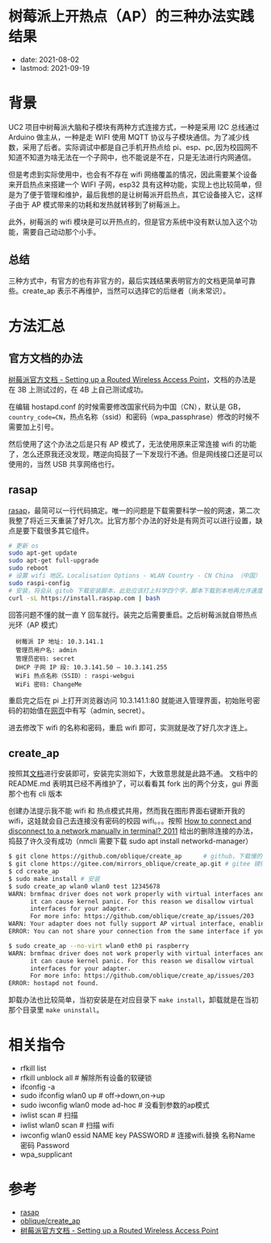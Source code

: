 # 树莓派上开热点（AP）的三种办法实践结果
- date: 2021-08-02
- lastmod: 2021-09-19
# 背景
UC2 项目中树莓派大脑和子模块有两种方式连接方式，一种是采用 I2C 总线通过 Arduino 做主从，一种是走 WIFI 使用 MQTT 协议与子模块通信。为了减少线数，采用了后者。实际调试中都是自己手机开热点给 pi、esp、pc,因为校园网不知道不知道为啥无法在一个子网中，也不能说是不在，只是无法进行内网通信。

但是考虑到实际使用中，也会有不存在 wifi 网络覆盖的情况，因此需要某个设备来开启热点来搭建一个 WIFI 子网，esp32 具有这种功能，实现上也比较简单，但是为了便于管理和维护，最后我想的是让树莓派开启热点，其它设备接入它，这样子由于 AP 模式带来的功耗和发热就转移到了树莓派上。

此外，树莓派的 wifi 模块是可以开热点的，但是官方系统中没有默认加入这个功能，需要自己动动那个小手。

## 总结
三种方式中，有官方的也有非官方的，最后实践结果表明官方的文档更简单可靠些。create_ap 表示不再维护，当然可以选择它的后继者（尚未常识）。

# 方法汇总
## 官方文档的办法
[树莓派官方文档 - Setting up a Routed Wireless Access Point](https://www.raspberrypi.org/documentation/computers/configuration.html#setting-up-a-routed-wireless-access-point)，文档的办法是在 3B 上测试过的，在 4B 上自己测试成功。

在编辑 hostapd.conf 的时候需要修改国家代码为中国（CN），默认是 GB，`country_code=CN`，热点名称（ssid）和密码（wpa_passphrase）修改的时候不需要加上引号。

然后使用了这个办法之后是只有 AP 模式了，无法使用原来正常连接 wifi 的功能了，怎么还原我还没发现，瞎逆向捣鼓了一下发现行不通。但是网线接口还是可以使用的，当然 USB 共享网络也行。

## rasap
[rasap](https://raspap.com/#quick)，最简可以一行代码搞定。唯一的问题是下载需要科学一般的网速，第二次我整了将近三天重装了好几次。比官方那个办法的好处是有网页可以进行设置，缺点是要下载很多其它组件。

```bash
# 更新 os
sudo apt-get update
sudo apt-get full-upgrade
sudo reboot
# 设置 wifi 地区。Localisation Options - WLAN Country - CN China （中国）
sudo raspi-config
# 安装，将会从 gitub 下载安装脚本，此处应该打上科学四个字，脚本下载到本地再允许速度也不会上涨，因为脚本也会从 github 上下载不少的东西，这个办法极其考验科学的网速
curl -sL https://install.raspap.com | bash
```

回答问题不懂的就一直 Y 回车就行。装完之后需要重启。之后树莓派就自带热点光环（AP 模式）

      树莓派 IP 地址: 10.3.141.1
      管理员用户名: admin
      管理员密码: secret
      DHCP 子网 IP 段: 10.3.141.50 — 10.3.141.255
      WiFi 热点名称（SSID）: raspi-webgui
      WiFi 密码: ChangeMe

重启完之后在 pi 上打开浏览器访问 10.3.141.1:80 就能进入管理界面，初始账号密码的初始值在[网页](https://raspap.com/#quick)中有写（admin, secret）。

进去修改下 wifi 的名称和密码，重启 wifi 即可，实测就是改了好几次才连上。




## create_ap
按照其[文档](https://github.com/oblique/create_ap)进行安装即可，安装完实测如下，大致意思就是此路不通。
文档中的 README.md 表明其已经不再维护了，可以看看其 fork 出的两个分支，gui 界面那个也有 cli 版本

创建办法提示我不能 wifi 和 热点模式共用，然而我在图形界面右键断开我的 wifi，这娃就会自己去连接没有密码的校园 wifi。。。按照 [How to connect and disconnect to a network manually in terminal? 2011](https://askubuntu.com/questions/16584/how-to-connect-and-disconnect-to-a-network-manually-in-terminal/16588#16588?newreg=703745661aba401084b71d852ee5b7da) 给出的删除连接的办法，捣鼓了许久没有成功（nmcli 需要下载 sudo apt install networkd-manager）

```bash
$ git clone https://github.com/oblique/create_ap      # github，下载慢的话用下一个
$ git clone https://gitee.com/mirrors_oblique/create_ap.git # gitee 镜像
$ cd create_ap
$ sudo make install # 安装
$ sudo create_ap wlan0 wlan0 test 12345678
WARN: brmfmac driver does not work properly with virtual interfaces and
      it can cause kernel panic. For this reason we disallow virtual
      interfaces for your adapter.
      For more info: https://github.com/oblique/create_ap/issues/203
WARN: Your adapter does not fully support AP virtual interface, enabling --no-virt
ERROR: You can not share your connection from the same interface if you are using --no-virt option.

$ sudo create_ap --no-virt wlan0 eth0 pi raspberry
WARN: brmfmac driver does not work properly with virtual interfaces and
      it can cause kernel panic. For this reason we disallow virtual
      interfaces for your adapter.
      For more info: https://github.com/oblique/create_ap/issues/203
ERROR: hostapd not found.
```
卸载办法也比较简单，当初安装是在对应目录下 `make install`，卸载就是在当初那个目录里 `make uninstall`。

# 相关指令

- rfkill list
- rfkill unblock all    # 解除所有设备的软硬锁
- ifconfig -a
- sudo ifconfig wlan0 up # off->down,on->up 
- sudo iwconfig wlan0 mode ad-hoc # 没看到参数的ap模式
- iwlist scan     # 扫描 
- iwlist wlan0 scan # 扫描 wifi
- iwconfig wlan0 essid NAME key PASSWORD # 连接wifi.替换 名称Name 密码 Password
- wpa_supplicant

# 参考
- [rasap](https://raspap.com/#quick)
- [oblique/create_ap](https://github.com/oblique/create_ap)
- [树莓派官方文档 - Setting up a Routed Wireless Access Point](https://www.raspberrypi.org/documentation/computers/configuration.html#setting-up-a-routed-wireless-access-point)
